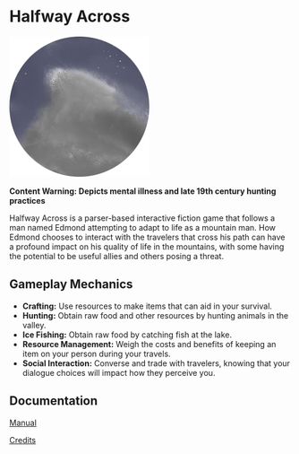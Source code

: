 # Halfway Across
![Icon](resources/images/icon.png)

**Content Warning: Depicts mental illness and late 19th century hunting practices**

Halfway Across is a parser-based interactive fiction game that follows a man named Edmond attempting to adapt to life as a mountain man. How Edmond chooses to interact with the travelers that cross his path can have a profound impact on his quality of life in the mountains, with some having the potential to be useful allies and others posing a threat.

## Gameplay Mechanics
- **Crafting:** Use resources to make items that can aid in your survival.
- **Hunting:** Obtain raw food and other resources by hunting animals in the valley. 
- **Ice Fishing:** Obtain raw food by catching fish at the lake. 
- **Resource Management:** Weigh the costs and benefits of keeping an item on your person during your travels.
- **Social Interaction:** Converse and trade with travelers, knowing that your dialogue choices will impact how they perceive you.

## Documentation
[Manual](docs/manual.md)

[Credits](docs/credits.md)
